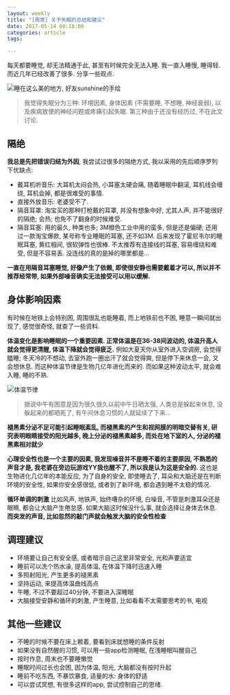 ```yaml
---
layout: weekly
title: "[周常] 关于失眠的总结和建议"
date: 2017-05-14 00:18:08
categories: article
tags:

---
```


每天都要睡觉, 却无法精通于此, 甚至有时候完全无法入睡. 我一直入睡慢, 睡得轻. 而近几年已经改善了很多. 分享一些观点.

![睡在这么美的地方, 好友sunshine的手绘](http://upload-images.jianshu.io/upload_images/1286586-3d5866eaf81a8839.png?imageMogr2/auto-orient/strip%7CimageView2/2/w/1240)

> 我觉得失眠分为三种: 环境因素, 身体因素 (不需要睡, 不想睡, 神经衰弱), 以及疾病致使的神经问题或疼痛引起失眠. 第三种由于还没有经历过, 不在此文讨论.

## 隔绝

**我总是先把错误归结为外因**, 我尝试过很多的隔绝方式, 我以采用的先后顺序罗列下优缺点:

 - 戴耳机听音乐: 大耳机太闷会热, 小耳塞太硬会痛, 随着睡眠中翻滚, 耳机线会缠绕, 耳机会掉, 都是很难受的事情.
 - 直接外放音乐: 老婆受不了.
 - 隔音耳罩: 淘宝买的那种打枪戴的耳罩, 并没有想象中好, 尤其人声, 并不能很好的隔绝; 会热; 也免不了翻身的时候难受.
 - 隔音耳塞: 用的最久, 种类也多; 3M橙色工业中用的蛮多, 但是还是偏硬; 还用过一款淘宝爆款, 某号称专业睡眠的耳塞, 还不如3M. 后来发现了霍尼韦尔的睡眠耳塞, 黄红相间, 很软弹性也很棒. 不太推荐有连接线的耳塞, 容易缠绕和难受, 但是不容易丢. 没连线的真的是掉的哪里都是...

**一直在用隔音耳塞睡觉, 好像产生了依赖, 即使很安静也需要戴着才可以, 所以并不推荐经常带, 如果外部噪音确实无法接受可以用以缓解.**

## 身体影响因素

有时候在地铁上会特别困, 周围很乱也能睡着, 而上地铁前也不困, 睡意一瞬间就出现了, 感觉很奇怪, 就查了一些资料. 

**体温变化是影响睡眠的一个重要因素. 正常体温是在36-38间波动的, 体温升高人就会觉得更清醒, 体温下降就会觉得疲乏.** 例如大夏天你从室外进入空调房, 会觉得瞌睡; 冬天冷的不想动, 去室外跑一圈出汗了就会觉得爽, 但是停下来休息一会, 又会想休息. 而这种体温节律是生物几亿年进化而来的. 而如果这种波动太平, 就会难入睡, 睡的不熟.

![体温节律](http://upload-images.jianshu.io/upload_images/1286586-40f97a9779416942.png?imageMogr2/auto-orient/strip%7CimageView2/2/w/1240)

> 据说中午有困意是因为很久很久以前中午日晒太强, 人类总是躲起来休息, 没躲起来的都晒死了, 有午间休息习惯的人就延续了下来...

**褪黑素分泌不足可能引起睡眠紊乱, 而褪黑素的产生和视网膜的明暗交替有关, 研究表明眼睛接受的阳光越多, 晚上分泌的褪黑素越多, 而处在地下室的人, 分泌的褪黑素相对就少**

**心理安全性也是一个主要的因素, 我发现噪音并不是睡不着的主要原因, 不熟悉的声音才是, 我老婆在旁边玩游戏YY我也醒不了, 所以我是认为这是安全的.** 这也是生物进化几亿年的本能反应, 为了自身的安全, 即使睡去了, 耳朵和大脑还是在判断环境的安全性, 如果你安全感很低, 或者到了新环境, 都会遇到睡不太稳的情况.

**循环单调的刺激** 比如风声, 地铁声, 始终嘈杂的环境, 白噪音, 不管是刺激耳朵还是眼睛, 都会让大脑产生倦怠感. 如果大脑这时候没什么事, 就会选择让身体去休息. **而突发的声音, 比如忽然的敲门声就会触发大脑的安全性检查**

## 调理建议

- 环境要让自己有安全感, 或者暗示自己这里非常安全, 光和声要适宜
- 睡前可以洗个热水澡, 提高体温, 在体温下降时迅速入睡
- 多照射阳光, 产生更多的褪黑素
- 坚持运动, 来提高体温曲线高点
- 午睡, 不过不要超过40分钟, 不要进入深睡眠
- 大脑接受安静和循环的刺激, 产生睡意, 比如看看不太需要思考的书, 电视

## 其他一些建议

- 不睡的时候不要在床上赖着, 要看到床就想睡的条件反射
- 如果没有自然醒的习惯, 可以用一些app检测睡眠, 在浅睡眠叫醒自己
- 按时作息, 周末也不要睡懒觉
- 睡眠时间过长也会困, 因为体温, 阳光, 大脑都没有按时升起
- 睡前不吃东西, 不暴饮暴食, 适量的水: 身体的舒适
- 可以尝试冥想, 有很多这样的app, 尝试控制自己的思绪.

